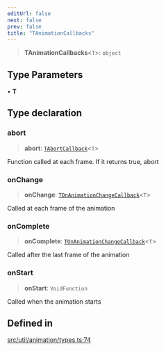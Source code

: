 ```yaml
---
editUrl: false
next: false
prev: false
title: "TAnimationCallbacks"
---
```


> **TAnimationCallbacks**\<`T`\>: `object`

## Type Parameters

• **T**

## Type declaration

### abort

> **abort**: [`TAbortCallback`](/api/namespaces/util/type-aliases/tabortcallback/)\<`T`\>

Function called at each frame.
If it returns true, abort

### onChange

> **onChange**: [`TOnAnimationChangeCallback`](/api/namespaces/util/type-aliases/tonanimationchangecallback/)\<`T`\>

Called at each frame of the animation

### onComplete

> **onComplete**: [`TOnAnimationChangeCallback`](/api/namespaces/util/type-aliases/tonanimationchangecallback/)\<`T`\>

Called after the last frame of the animation

### onStart

> **onStart**: `VoidFunction`

Called when the animation starts

## Defined in

[src/util/animation/types.ts:74](https://github.com/fabricjs/fabric.js/blob/5c1240d8b4662e45868dd33f385f941de21c8e9c/src/util/animation/types.ts#L74)

